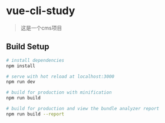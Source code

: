 # vue-cli-study

> 这是一个cms项目

## Build Setup

``` bash
# install dependencies
npm install

# serve with hot reload at localhost:3000
npm run dev

# build for production with minification
npm run build

# build for production and view the bundle analyzer report
npm run build --report
```
